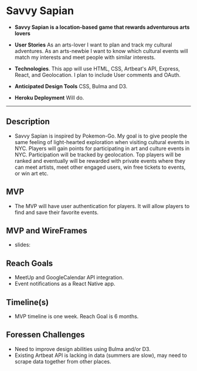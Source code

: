 # Savvy Sapian

* **Savvy Sapian is a location-based game that rewards adventurous arts lovers** 

* **User Stories** 
As an arts-lover I want to plan and track my cultural adventures.
As an arts-newbie I want to know which cultural events will match my interests and meet people with similar interests.

* **Technologies**. 
This app will use HTML, CSS, Artbeat's API, Express, React, and Geolocation.
I plan to include User comments and OAuth.

* **Anticipated Design Tools** CSS, Bulma and D3.

* **Heroku Deployment** Will do.

---

## Description
- Savvy Sapian is inspired by Pokemon-Go. My goal is to give people the same feeling of light-hearted exploration when visiting cultural events in NYC. Players will gain points for participating in art and culture events in NYC. Participation will be tracked by geolocation. Top players will be ranked and eventually will be rewarded with private events where they can meet artists, meet other engaged users, win free tickets to events, or win art etc.

## MVP
- The MVP will have user authentication for players. It will allow players to find and save their favorite events.

## MVP and WireFrames
- slides:

## Reach Goals
- MeetUp and GoogleCalendar API integration.
- Event notifications as a React Native app.

## Timeline(s)
- MVP timeline is one week. Reach Goal is 6 months.

## Foressen Challenges
- Need to improve design abilities using Bulma and/or D3.
- Existing Artbeat API is lacking in data (summers are slow), may need to scrape data together from other places.
